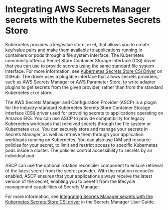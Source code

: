 # Integrating AWS Secrets Manager secrets with the Kubernetes Secrets Store<a name="manage-secrets"></a>

Kubernetes provides a key/value store, `etcd`, that allows you to create key/value pairs and make them available to applications running in containers or pods through a file system interface\. The Kubernetes community offers a Secret Store Container Storage Interface \(CSI\) driver that you can use to provide secrets using the same standard file system interface\. For more information, see [Kubernetes Secrets Store CSI Driver](https://github.com/kubernetes-sigs/secrets-store-csi-driver#kubernetes-secrets-store-csi-driver) on GitHub\. The driver uses a plugable interface that allows secrets providers, such as AWS Secrets Manager or AWS Parameter Store, to write adapter plugins to get secrets from the given provider, rather than from the standard Kubernetes `etcd` store\.

The AWS Secrets Manager and Configuration Provider \(ASCP\) is a plugin for the industry\-standard Kubernetes Secrets Store Container Storage Interface \(CSI\) driver used for providing secrets to applications operating on Amazon EKS\. You can use ASCP to provide compatibility for legacy Kubernetes workloads that received secrets through the file system or Kubernetes `etcd`\. You can securely store and manage your secrets in Secrets Manager, as well as retrieve them through your application workloads running on Kubernetes\. You can also use IAM and resource policies for your secret, to limit and restrict access to specific Kubernetes pods inside a cluster\. The policies control accessibility to secrets by an individual pod\. 

ASCP can use the optional rotation reconciler component to ensure retrieval of the latest secret from the secret provider\. With the rotation reconciler enabled, ASCP ensures that your applications always receive the latest version of the secret, enabling you to benefit from the lifecycle management capabilities of Secrets Manager\.

For more information, see [Integrating Secrets Manager secrets with the Kubernetes Secrets Store CSI driver](https://docs.aws.amazon.com/secretsmanager/latest/userguide/integrating_csi_driver.html) in the Secrets Manager User Guide\.